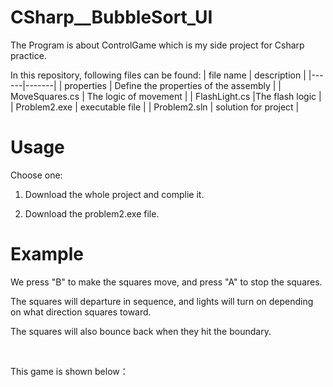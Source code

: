 # CSharp__BubbleSort_UI
The Program is about ControlGame which is my side project for Csharp practice. 

In this repository, following files can be found:
| file name | description |
|------|-------|
| properties  | Define the properties of the assembly |
| MoveSquares.cs  | The logic of movement |
| FlashLight.cs  |The flash logic |
| Problem2.exe | executable file |
| Problem2.sln | solution for project |

# Usage
Choose one:

1. Download the whole project and complie it.

2. Download the problem2.exe file.

# Example
We press "B" to make the squares move, and press "A" to stop the squares. 

The squares will departure in sequence, and lights will turn on depending on what direction squares toward. 

The squares will also bounce back when they hit the boundary.

&emsp;

This game is shown below：
